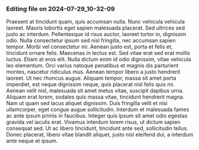

### Editing file on 2024-07-29_10-32-09

Praesent at tincidunt quam, quis accumsan nulla. Nunc vehicula vehicula laoreet. Mauris lobortis eget sapien malesuada placerat. Sed ultrices sed justo ac interdum. Pellentesque id risus auctor, laoreet tortor in, dignissim odio. Nulla consectetur ipsum sed nisl fringilla, nec accumsan sapien tempor. Morbi vel consectetur mi. Aenean justo est, porta et felis et, tincidunt ornare felis. Maecenas in lectus est. Sed vitae erat sed erat mollis luctus. Etiam at eros elit. Nulla dictum enim id odio dignissim, vitae vehicula leo elementum. Orci varius natoque penatibus et magnis dis parturient montes, nascetur ridiculus mus.
Aenean tempor libero a justo hendrerit laoreet. Ut nec rhoncus augue. Aliquam tempor, massa sit amet porta imperdiet, est neque dignissim neque, quis placerat nisl felis quis mi. Aenean velit nisl, malesuada sit amet metus vitae, suscipit dapibus urna. Aliquam erat lorem, sodales quis massa vitae, tincidunt hendrerit magna. Nam ut quam sed lacus aliquet dignissim. Duis fringilla velit et nisi ullamcorper, eget congue augue sollicitudin. Interdum et malesuada fames ac ante ipsum primis in faucibus. Integer quis ipsum sit amet odio egestas gravida vel iaculis erat. Vivamus interdum lorem risus, ut dictum sapien consequat sed. Ut ac libero tincidunt, tincidunt ante sed, sollicitudin tellus. Donec placerat, libero vitae blandit aliquet, justo nisl eleifend dui, a interdum ante neque et ipsum.


